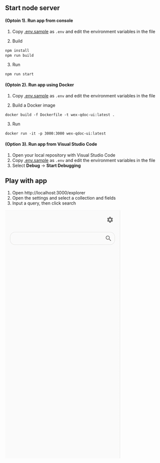 ## Start node server
#### (Optoin 1). Run app from console
1. Copy [.env.sample](.env.sample) as `.env` and edit the environment variables in the file

2. Build
```
npm install
npm run build
```

3. Run
```
npm run start
```

#### (Optoin 2). Run app using Docker
1. Copy [.env.sample](.env.sample) as `.env` and edit the environment variables in the file

2. Build a Docker image
```
docker build -f Dockerfile -t wex-qdoc-ui:latest .
```

3. Run
```
docker run -it -p 3000:3000 wex-qdoc-ui:latest
```

#### (Option 3). Run app from Visual Studio Code
1. Open your local repository with Visual Studio Code
1. Copy [.env.sample](.env.sample) as `.env` and edit the environment variables in the file
1. Select **Debug** -> **Start Debugging**


## Play with app
1. Open http://localhost:3000/explorer
1. Open the settings and select a collection and fields
1. Input a query, then click search

![](images/screenrecording.gif)
